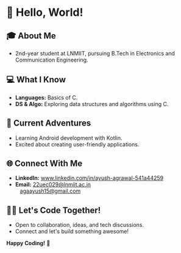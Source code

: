 # 👋 Hello, World!

## 🎓 About Me
- 2nd-year student at LNMIIT, pursuing B.Tech in Electronics and Communication Engineering.

## 💻 What I Know
- **Languages:** Basics of C.
- **DS & Algo:** Exploring data structures and algorithms using C.

## 🚀 Current Adventures
- Learning Android development with Kotlin.
- Excited about creating user-friendly applications.

## 🌐 Connect With Me
- **LinkedIn:** www.linkedin.com/in/ayush-agrawal-541a44259
- **Email:**  22uec029@lnmiit.ac.in<br>
  &nbsp;&nbsp;&nbsp;agaayush15@gmail.com

## 👩‍💻 Let's Code Together!
- Open to collaboration, ideas, and tech discussions.
- Connect and let's build something awesome!

**Happy Coding!** 🚀
